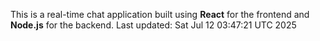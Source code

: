 This is a real-time chat application built using **React** for the frontend and **Node.js** for the backend.
Last updated: Sat Jul 12 03:47:21 UTC 2025
